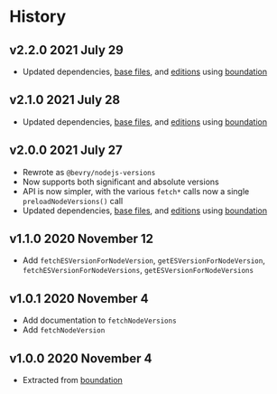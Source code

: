 # History

## v2.2.0 2021 July 29

-   Updated dependencies, [base files](https://github.com/bevry/base), and [editions](https://editions.bevry.me) using [boundation](https://github.com/bevry/boundation)

## v2.1.0 2021 July 28

-   Updated dependencies, [base files](https://github.com/bevry/base), and [editions](https://editions.bevry.me) using [boundation](https://github.com/bevry/boundation)

## v2.0.0 2021 July 27

-   Rewrote as `@bevry/nodejs-versions`
-   Now supports both significant and absolute versions
-   API is now simpler, with the various `fetch*` calls now a single `preloadNodeVersions()` call
-   Updated dependencies, [base files](https://github.com/bevry/base), and [editions](https://editions.bevry.me) using [boundation](https://github.com/bevry/boundation)

## v1.1.0 2020 November 12

-   Add `fetchESVersionForNodeVersion`, `getESVersionForNodeVersion`, `fetchESVersionForNodeVersions`, `getESVersionForNodeVersions`

## v1.0.1 2020 November 4

-   Add documentation to `fetchNodeVersions`
-   Add `fetchNodeVersion`

## v1.0.0 2020 November 4

-   Extracted from [boundation](https://github.com/bevry/boundation/blob/dc5cf829585b319a8f033c2be8700020a3c7c191/source/node-versions.js)
